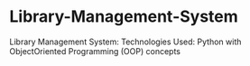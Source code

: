 # Library-Management-System
Library Management System: Technologies Used: Python with ObjectOriented Programming (OOP) concepts
